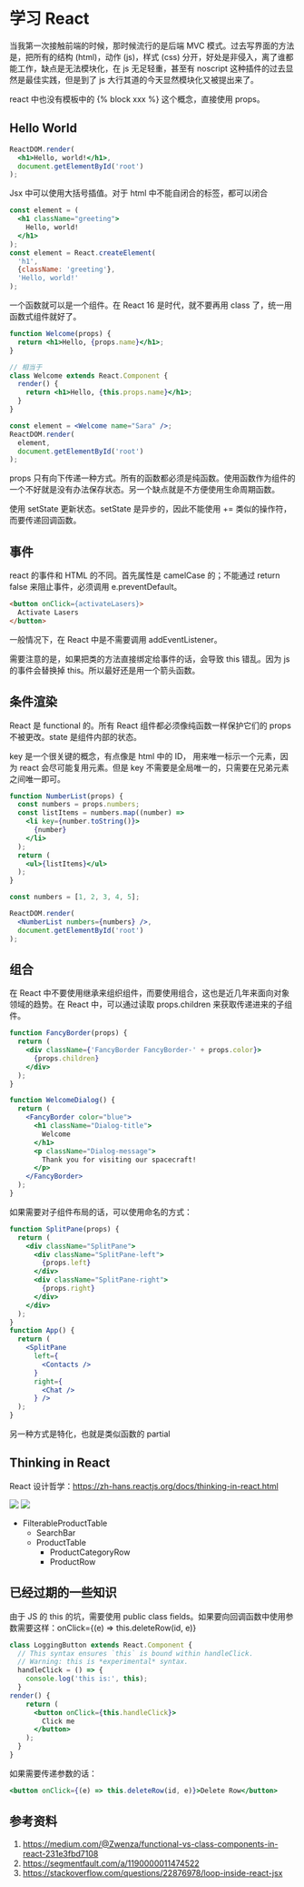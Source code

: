 # 学习 React

<!--
ID: 2540d668-5922-41e0-a69f-ce82a68582de
Status: publish
Date: 2019-03-13T00:00:00
Modified: 2020-05-28T14:09:32
wp_id: 1196
-->

当我第一次接触前端的时候，那时候流行的是后端 MVC 模式。过去写界面的方法是，把所有的结构 (html)，动作 (js)，样式 (css) 分开，好处是非侵入，离了谁都能工作，缺点是无法模块化，在 js 无足轻重，甚至有 noscript 这种插件的过去显然是最佳实践，但是到了 js 大行其道的今天显然模块化又被提出来了。

react 中也没有模板中的  {% block xxx %} 这个概念，直接使用 props。 

## Hello World

```jsx
ReactDOM.render(
  <h1>Hello, world!</h1>,
  document.getElementById('root')
);
```

Jsx 中可以使用大括号插值。对于 html 中不能自闭合的标签，都可以闭合

```jsx
const element = (
  <h1 className="greeting">
    Hello, world!
  </h1>
);
const element = React.createElement(
  'h1',
  {className: 'greeting'},
  'Hello, world!'
);
```

一个函数就可以是一个组件。在 React 16 是时代，就不要再用 class 了，统一用函数式组件就好了。

```jsx
function Welcome(props) {
  return <h1>Hello, {props.name}</h1>;
}

// 相当于
class Welcome extends React.Component {
  render() {
    return <h1>Hello, {this.props.name}</h1>;
  }
}

const element = <Welcome name="Sara" />;
ReactDOM.render(
  element,
  document.getElementById('root')
);
```

props 只有向下传递一种方式。所有的函数都必须是纯函数。使用函数作为组件的一个不好就是没有办法保存状态。另一个缺点就是不方便使用生命周期函数。

使用 setState 更新状态。setState 是异步的，因此不能使用 += 类似的操作符，而要传递回调函数。

## 事件

react 的事件和 HTML 的不同。首先属性是 camelCase 的；不能通过 return false 来阻止事件，必须调用 e.preventDefault。

```html
<button onClick={activateLasers}>
  Activate Lasers
</button>
```

一般情况下，在 React 中是不需要调用 addEventListener。

需要注意的是，如果把类的方法直接绑定给事件的话，会导致 this 错乱。因为 js 的事件会替换掉 this。所以最好还是用一个箭头函数。

## 条件渲染

React 是 functional 的。所有 React 组件都必须像纯函数一样保护它们的 props 不被更改。state 是组件内部的状态。

key 是一个很关键的概念，有点像是 html 中的 ID， 用来唯一标示一个元素，因为 react 会尽可能复用元素。但是 key 不需要是全局唯一的，只需要在兄弟元素之间唯一即可。

```jsx
function NumberList(props) {
  const numbers = props.numbers;
  const listItems = numbers.map((number) =>
    <li key={number.toString()}>
      {number}
    </li>
  );
  return (
    <ul>{listItems}</ul>
  );
}

const numbers = [1, 2, 3, 4, 5];

ReactDOM.render(
  <NumberList numbers={numbers} />,
  document.getElementById('root')
);
```

## 组合

在 React 中不要使用继承来组织组件，而要使用组合，这也是近几年来面向对象领域的趋势。在 React 中，可以通过读取 props.children 来获取传递进来的子组件。

```jsx
function FancyBorder(props) {
  return (
    <div className={'FancyBorder FancyBorder-' + props.color}>
      {props.children}
    </div>
  );
}

function WelcomeDialog() {
  return (
    <FancyBorder color="blue">
      <h1 className="Dialog-title">
        Welcome
      </h1>
      <p className="Dialog-message">
        Thank you for visiting our spacecraft!
      </p>
    </FancyBorder>
  );
}
```

如果需要对子组件布局的话，可以使用命名的方式：

```jsx
function SplitPane(props) {
  return (
    <div className="SplitPane">
      <div className="SplitPane-left">
        {props.left}
      </div>
      <div className="SplitPane-right">
        {props.right}
      </div>
    </div>
  );
}
function App() {
  return (
    <SplitPane
      left={
        <Contacts />
      }
      right={
        <Chat />
      } />
  );
}
```

另一种方式是特化，也就是类似函数的 partial

## Thinking in React

React 设计哲学：https://zh-hans.reactjs.org/docs/thinking-in-react.html

![](images/form.png)
![](images/wireframe.png)

- FilterableProductTable
	- SearchBar
	- ProductTable
		- ProductCategoryRow
		- ProductRow

## 已经过期的一些知识

由于 JS 的 this 的坑，需要使用 public class fields。如果要向回调函数中使用参数需要这样：onClick={(e) => this.deleteRow(id, e)}

```jsx
class LoggingButton extends React.Component {
  // This syntax ensures `this` is bound within handleClick.
  // Warning: this is *experimental* syntax.
  handleClick = () => {
    console.log('this is:', this);
  }
render() {
    return (
      <button onClick={this.handleClick}>
        Click me
      </button>
    );
  }
}
```

如果需要传递参数的话：

```jsx
<button onClick={(e) => this.deleteRow(id, e)}>Delete Row</button>
```

## 参考资料

1. https://medium.com/@Zwenza/functional-vs-class-components-in-react-231e3fbd7108
2. https://segmentfault.com/a/1190000011474522
3. https://stackoverflow.com/questions/22876978/loop-inside-react-jsx
